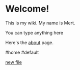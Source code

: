 # Welcome! 

This is my wiki. My name is Mert.

You can type anything here

Here's the [about](about) page.

#home #default

[new file](new-file)